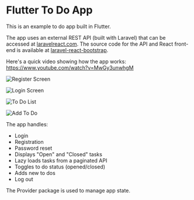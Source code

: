 # Flutter To Do App

This is an example to do app built in Flutter.

The app uses an external REST API (built with Laravel) that can be accessed at [laravelreact.com](http://laravelreact.com). The source code for the API and React front-end is available at [laravel-react-bootstrap](https://github.com/devinsays/laravel-react-bootstrap).

Here's a quick video showing how the app works:
https://www.youtube.com/watch?v=MwGy3unwhgM

![Register Screen](https://github.com/devinsays/flutter_todo/raw/master/docs/register.jpg)

![Login Screen](https://github.com/devinsays/flutter_todo/raw/master/docs/login.jpg)

![To Do List](https://github.com/devinsays/flutter_todo/raw/master/docs/todo-list.jpg)

![Add To Do](https://github.com/devinsays/flutter_todo/raw/master/docs/add-todo.jpg)

The app handles:

* Login
* Registration
* Password reset
* Displays "Open" and "Closed" tasks
* Lazy loads tasks from a paginated API
* Toggles to do status (opened/closed)
* Adds new to dos
* Log out

The Provider package is used to manage app state.